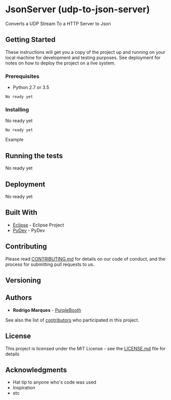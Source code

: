 # JsonServer (udp-to-json-server)

Converts a UDP Stream To a HTTP Server to Json

## Getting Started

These instructions will get you a copy of the project up and running on your local machine for development and testing purposes. See deployment for notes on how to deploy the project on a live system.

### Prerequisites

- Python 2.7 or 3.5

```
No ready yet
```

### Installing

No ready yet

```
No ready yet
```

Example

## Running the tests

No ready yet


## Deployment

No ready yet

## Built With

* [Eclipse](https://eclipse.org/eclipse/) - Eclipse Project
* [PyDev](http://www.pydev.org/) - PyDev

## Contributing

Please read [CONTRIBUTING.md](https://github.com/rodrigomas/udp-to-json-server/blob/master/CONTRIBUTING.md) for details on our code of conduct, and the process for submitting pull requests to us.

## Versioning



## Authors

* **Rodrigo Marques** - [PurpleBooth](https://github.com/rodrigomas)

See also the list of [contributors](https://github.com/rodrigomas/udp-to-json-server/contributors) who participated in this project.

## License

This project is licensed under the MIT License - see the [LICENSE.md](LICENSE.md) file for details

## Acknowledgments

* Hat tip to anyone who's code was used
* Inspiration
* etc




